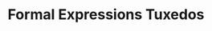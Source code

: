 ---
title: "Formal Expressions Tuxedos"
url: /maple-shade/formal-expressions-tuxedos/
shop: clothes
---